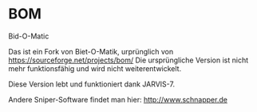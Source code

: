 # BOM
Bid-O-Matic


Das ist ein Fork von Biet-O-Matik, urprünglich von https://sourceforge.net/projects/bom/
Die ursprüngliche Version ist nicht mehr funktionsfähig und wird nicht weiterentwickelt.

Diese Version lebt und funktioniert dank JARVIS-7.





Andere Sniper-Software findet man hier: http://www.schnapper.de
